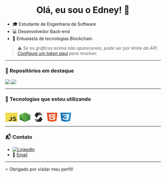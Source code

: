 <h1 align="center">Olá, eu sou o Edney! 👋</h1>

- 🎓 Estudante de Engenharia de Software  
- 💻 Desenvolvedor Back-end  
- 🔗 Entusiasta de tecnologias Blockchain



> ⚠️ *Se os gráficos acima não aparecerem, pode ser por limite da API. [Configure um token aqui](https://github.com/anuraghazra/github-readme-stats#deploy-on-your-own-vercel-instance) para resolver.*

---

### 📂 Repositórios em destaque

<a href="https://github.com/Edney-Goncalves/login">
  <img align="center" src="https://github-readme-stats.vercel.app/api/pin/?username=Edney-Goncalves&repo=login&theme=dark" />
</a>
<a href="https://github.com/Edney-Goncalves/Edney-Goncalves">
  <img align="center" src="https://github-readme-stats.vercel.app/api/pin/?username=Edney-Goncalves&repo=Edney-Goncalves&theme=dark" />
</a>

---

### 🚀 Tecnologias que estou utilizando

<div style="display: inline_block"><br>
 
  <img align="center" alt="JavaScript" height="30" width="40" src="https://raw.githubusercontent.com/devicons/devicon/master/icons/javascript/javascript-original.svg">
  <img align="center" alt="Node.js" height="30" width="40" src="https://raw.githubusercontent.com/devicons/devicon/master/icons/nodejs/nodejs-original.svg">
  <img align="center" alt="Solidity" height="30" width="40" src="https://raw.githubusercontent.com/devicons/devicon/master/icons/solidity/solidity-original.svg">
  <img align="center" alt="HTML" height="30" width="40" src="https://raw.githubusercontent.com/devicons/devicon/master/icons/html5/html5-original.svg">
  <img align="center" alt="CSS" height="30" width="40" src="https://raw.githubusercontent.com/devicons/devicon/master/icons/css3/css3-original.svg">
</div>

---

### 📬 Contato

- [![LinkedIn](https://img.shields.io/badge/LinkedIn-Edney%20Goncalves-blue?style=flat&logo=linkedin)](https://www.linkedin.com/in/edney-gon%C3%A7alves10/)
- 📧 [Email](mailto:developer.edney@gmail.com)

---

⭐️ Obrigado por visitar meu perfil!

